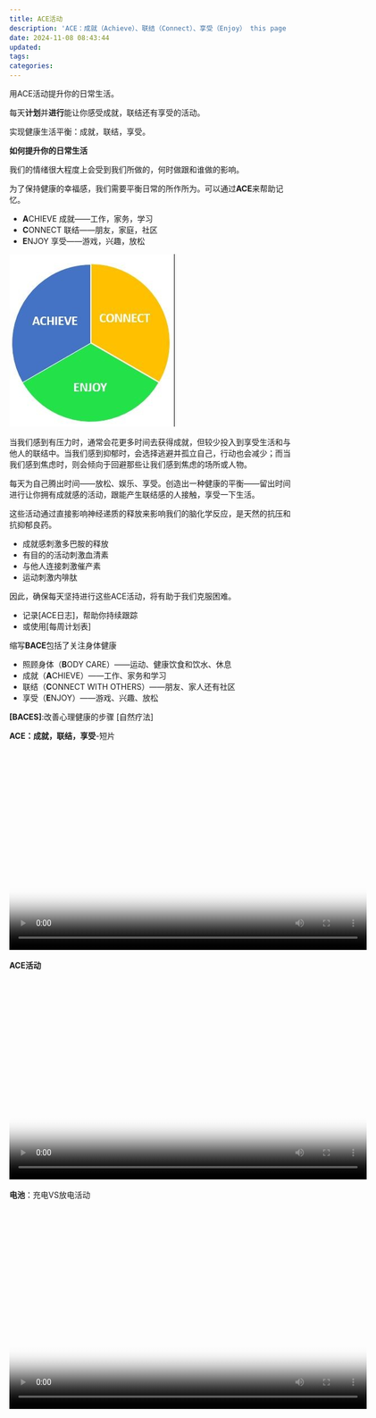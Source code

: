 ```yaml
---
title: ACE活动
description: 'ACE：成就（Achieve）、联结（Connect）、享受（Enjoy） this page is under construction '
date: 2024-11-08 08:43:44
updated:
tags:
categories:
---
```

用ACE活动提升你的日常生活。

每天**计划**并**进行**能让你感受成就，联结还有享受的活动。

实现健康生活平衡：成就，联结，享受。

**如何提升你的日常生活**

我们的情绪很大程度上会受到我们所做的，何时做跟和谁做的影响。

为了保持健康的幸福感，我们需要平衡日常的所作所为。可以通过**ACE**来帮助记忆。

 * **A**CHIEVE 成就——工作，家务，学习
 * **C**ONNECT 联结——朋友，家庭，社区
 * **E**NJOY 享受——游戏，兴趣，放松
 
 <img src="/images/getselfhelp/ace.jpg" />
 
当我们感到有压力时，通常会花更多时间去获得成就，但较少投入到享受生活和与他人的联结中。当我们感到抑郁时，会选择逃避并孤立自己，行动也会减少；而当我们感到焦虑时，则会倾向于回避那些让我们感到焦虑的场所或人物。

每天为自己腾出时间——放松、娱乐、享受。创造出一种健康的平衡——留出时间进行让你拥有成就感的活动，跟能产生联结感的人接触，享受一下生活。

这些活动通过直接影响神经递质的释放来影响我们的脑化学反应，是天然的抗压和抗抑郁良药。

 * 成就感刺激多巴胺的释放
 * 有目的的活动刺激血清素 
 * 与他人连接刺激催产素
 * 运动刺激内啡肽

因此，确保每天坚持进行这些ACE活动，将有助于我们克服困难。

 * 记录[ACE日志]，帮助你持续跟踪
 * 或使用[每周计划表]

缩写**BACE**包括了关注身体健康

* 照顾身体（**B**ODY CARE）——运动、健康饮食和饮水、休息
* 成就（**A**CHIEVE）——工作、家务和学习
* 联结（**C**ONNECT WITH OTHERS）——朋友、家人还有社区
* 享受（**E**NJOY）——游戏、兴趣、放松

**[BACES]**:改善心理健康的步骤
[自然疗法]

**ACE：成就，联结，享受**-短片

<video width="640" height="360" controls="controls"  poster="/images/getselfhelp/ACEactivity.jpg">
<source src="https://pub-fc357e9fb3f444e694b227ed64be66b9.r2.dev/getselfhelp/ACE%20Achieve%20Connect%20Enjoy.mp4 " type="video/mp4">
</video>

**ACE活动**

<video width="640" height="360" controls="controls"  poster="/images/getselfhelp/ACE_activity.jpg">
<source src="https://pub-fc357e9fb3f444e694b227ed64be66b9.r2.dev/getselfhelp/ACE%20Activity_%20%20Achieve%2C%20Connect%2C%20Enjoy.mp4 " type="video/mp4">
</video>

**电池**：充电VS放电活动

<video width="640" height="360" controls="controls"  poster="/images/getselfhelp/thebattery.jpg">
<source src="https://pub-fc357e9fb3f444e694b227ed64be66b9.r2.dev/getselfhelp/The%20Battery_%20%20LIFT%20vs%20DROP%20Activities.mp4 " type="video/mp4">
</video>